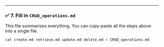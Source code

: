 
---

### ✅ 7. Fill in `CRUD_operations.md`

This file summarizes everything. You can copy-paste all the steps above into a single file.

```bash
cat create.md retrieve.md update.md delete.md > CRUD_operations.md
